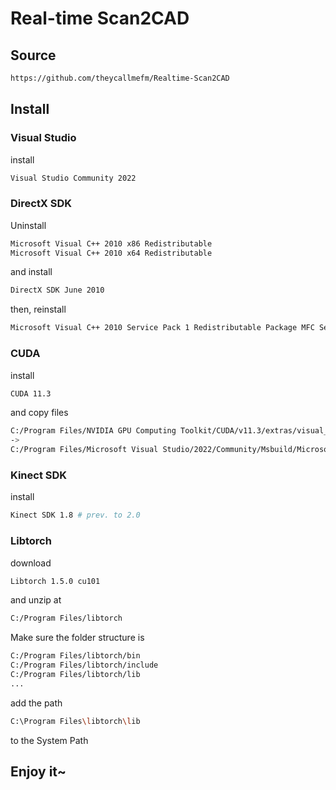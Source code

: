 # Real-time Scan2CAD

## Source

```bash
https://github.com/theycallmefm/Realtime-Scan2CAD
```

## Install

### Visual Studio

install

```bash
Visual Studio Community 2022
```

### DirectX SDK

Uninstall

```bash
Microsoft Visual C++ 2010 x86 Redistributable
Microsoft Visual C++ 2010 x64 Redistributable
```

and install

```bash
DirectX SDK June 2010
```

then, reinstall

```bash
Microsoft Visual C++ 2010 Service Pack 1 Redistributable Package MFC Security Update
```

### CUDA

install

```bash
CUDA 11.3
```

and copy files

```bash
C:/Program Files/NVIDIA GPU Computing Toolkit/CUDA/v11.3/extras/visual_studio_integration/MSBuildExtensions/*
->
C:/Program Files/Microsoft Visual Studio/2022/Community/Msbuild/Microsoft/VC/v170/BuildCustomizations/
```

### Kinect SDK

install

```bash
Kinect SDK 1.8 # prev. to 2.0
```

### Libtorch

download

```bash
Libtorch 1.5.0 cu101
```

and unzip at

```bash
C:/Program Files/libtorch
```

Make sure the folder structure is

```bash
C:/Program Files/libtorch/bin
C:/Program Files/libtorch/include
C:/Program Files/libtorch/lib
...
```

add the path

```bash
C:\Program Files\libtorch\lib
```

to the System Path

## Enjoy it~
